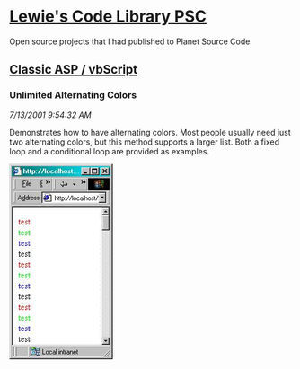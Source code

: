 # [Lewie's Code Library PSC](../../README.md)

Open source projects that I had published to Planet Source Code.

## [Classic ASP / vbScript](../README.md)

### Unlimited Alternating Colors

*7/13/2001 9:54:32 AM*

Demonstrates how to have alternating colors. Most people usually need just two alternating colors, but this method supports a larger list. Both a fixed loop and a conditional loop are provided as examples.

![Screenshot of Unlimited Alternating Colors](./screenshot.jpg)



